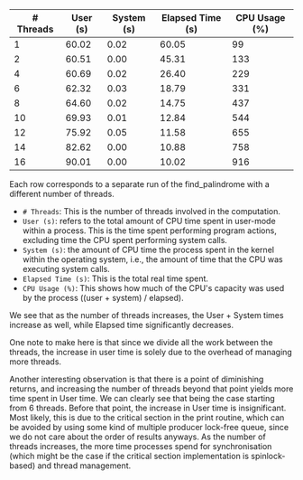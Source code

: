 | # Threads | User (s) | System (s) | Elapsed Time (s) | CPU Usage (%) |
|-----------|----------|------------|------------------|---------------|
| 1         | 60.02    | 0.02       | 60.05            | 99            |
| 2         | 60.51    | 0.00       | 45.31            | 133           |
| 4         | 60.69    | 0.02       | 26.40            | 229           |
| 6         | 62.32    | 0.03       | 18.79            | 331           |
| 8         | 64.60    | 0.02       | 14.75            | 437           |
| 10        | 69.93    | 0.01       | 12.84            | 544           |
| 12        | 75.92    | 0.05       | 11.58            | 655           |
| 14        | 82.62    | 0.00       | 10.88            | 758           |
| 16        | 90.01    | 0.00       | 10.02            | 916           |

Each row corresponds to a separate run of the find_palindrome with a different number of threads.

- `# Threads`: This is the number of threads involved in the computation.
- `User (s)`: refers to the total amount of CPU time spent in user-mode within a process. This is the time spent performing program actions, excluding time the CPU spent performing system calls.
- `System (s)`: the amount of CPU time the process spent in the kernel within the operating system, i.e., the amount of time that the CPU was executing system calls.
- `Elapsed Time (s)`: This is the total real time spent. 
- `CPU Usage (%)`: This shows how much of the CPU's capacity was used by the process ((user + system) / elapsed).

We see that as the number of threads increases, the User + System times increase as well, while Elapsed time significantly decreases. 

One note to make here is that since we divide all the work between the threads, the increase in user time is solely due to the overhead of managing more threads.

Another interesting observation is that there is a point of diminishing returns, and increasing the number of threads beyond that point yields more time spent in User time. We can clearly see that being the case starting from 6 threads. Before that point, the increase in User time is insignificant. Most likely, this is due to the critical section in the print routine, which can be avoided by using some kind of multiple producer lock-free queue, since we do not care about the order of results anyways. As the number of threads increases, the more time processes spend for synchronisation (which might be the case if the critical section implementation is spinlock-based) and thread management. 
